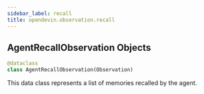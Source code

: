 ```yaml
---
sidebar_label: recall
title: opendevin.observation.recall
---
```


## AgentRecallObservation Objects

```python
@dataclass
class AgentRecallObservation(Observation)
```

This data class represents a list of memories recalled by the agent.

